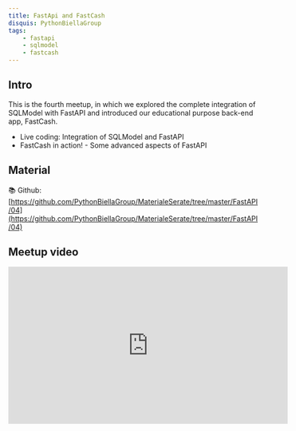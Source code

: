 ```yaml
---
title: FastApi and FastCash
disquis: PythonBiellaGroup
tags:
    - fastapi
    - sqlmodel
    - fastcash
---
```


## Intro

This is the fourth meetup, in which we explored the complete integration of SQLModel with FastAPI and introduced our educational purpose back-end app, FastCash.

* Live coding: Integration of SQLModel and FastAPI
* FastCash in action! - Some advanced aspects of FastAPI

## Material

📚 Github:
[https://github.com/PythonBiellaGroup/MaterialeSerate/tree/master/FastAPI/04](https://github.com/PythonBiellaGroup/MaterialeSerate/tree/master/FastAPI/04)

## Meetup video

<iframe width="560" height="315" src="https://www.youtube.com/embed/z9VEvewy5sY?si=qRDnCsfl91zwRzss" title="YouTube video player" frameborder="0" allow="accelerometer; autoplay; clipboard-write; encrypted-media; gyroscope; picture-in-picture; web-share" allowfullscreen></iframe>